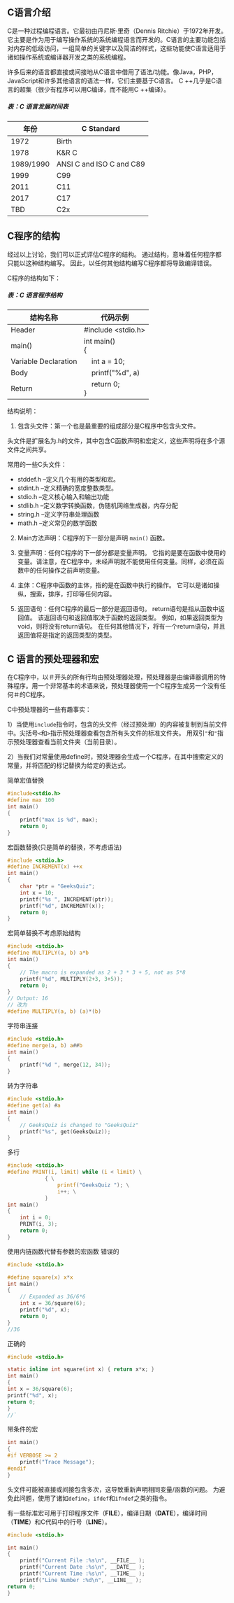 
## C语言介绍

C是一种过程编程语言。它最初由丹尼斯·里奇（Dennis Ritchie）于1972年开发。它主要是作为用于编写操作系统的系统编程语言而开发的。C语言的主要功能包括对内存的低级访问，一组简单的关键字以及简洁的样式，这些功能使C语言适用于诸如操作系统或编译器开发之类的系统编程。

许多后来的语言都直接或间接地从C语言中借用了语法/功能。像Java，PHP，JavaScript和许多其他语言的语法一样，它们主要基于C语言。 C ++几乎是C语言的超集（很少有程序可以用C编译，而不能用C ++编译）。

##### 表：C 语言发展时间表

| 年份 |	C Standard |
| ---- | ------------- |
|1972|	Birth|
|1978|	K&R C|
|1989/1990|	ANSI C and ISO C and C89|
|1999|	C99|
|2011|	C11|
|2017|	C17|
|TBD|	C2x|

## C程序的结构
经过以上讨论，我们可以正式评估C程序的结构。 通过结构，意味着任何程序都只能以这种结构编写。 因此，以任何其他结构编写C程序都将导致编译错误。

C程序的结构如下：

##### 表：C 语言程序结构

| 结构名称 | 代码示例 |
| --------- | ---------------------- |
| Header | #include <stdio.h> |
| main() | int main() <br>{ |
| Variable Declaration | &nbsp;&nbsp;&nbsp;&nbsp;int a = 10; |
| Body | &nbsp;&nbsp;&nbsp;&nbsp;printf("%d", a) |
| Return | &nbsp;&nbsp;&nbsp;&nbsp;return 0;<br>} |

结构说明：

1) 包含头文件：第一个也是最重要的组成部分是C程序中包含头文件。

头文件是扩展名为.h的文件，其中包含C函数声明和宏定义，这些声明将在多个源文件之间共享。

常用的一些C头文件：

* stddef.h –定义几个有用的类型和宏。
* stdint.h –定义精确的宽度整数类型。
* stdio.h –定义核心输入和输出功能
* stdlib.h –定义数字转换函数，伪随机网络生成器，内存分配
* string.h –定义字符串处理函数
* math.h –定义常见的数学函数

2) Main方法声明：C程序的下一部分是声明 `main()` 函数。

3) 变量声明：任何C程序的下一部分都是变量声明。 它指的是要在函数中使用的变量。请注意，在C程序中，未经声明就不能使用任何变量。同样，必须在函数中的任何操作之前声明变量。

4) 主体：C程序中函数的主体，指的是在函数中执行的操作。 它可以是诸如操纵，搜索，排序，打印等任何内容。

5) 返回语句：任何C程序的最后一部分是返回语句。 return语句是指从函数中返回值。 该返回语句和返回值取决于函数的返回类型。 例如，如果返回类型为void，则将没有return语句。 在任何其他情况下，将有一个return语句，并且返回值将是指定的返回类型的类型。

## C 语言的预处理器和宏
在C程序中，以＃开头的所有行均由预处理器处理，预处理器是由编译器调用的特殊程序。用一个非常基本的术语来说，预处理器使用一个C程序生成另一个没有任何＃的C程序。

C中预处理器的一些有趣事实：

1）当使用`include`指令时，包含的头文件（经过预处理）的内容被复制到当前文件中。尖括号`<`和`>`指示预处理器查看包含所有头文件的标准文件夹。 用双引`"`和`"`指示预处理器查看当前文件夹（当前目录）。

2）当我们对常量使用define时，预处理器会生成一个C程序，在其中搜索定义的常量，并将匹配的标记替换为给定的表达式。 


简单宏值替换
```C
#include<stdio.h>
#define max 100
int main()
{
	printf("max is %d", max);
	return 0;
}
```

宏函数替换(只是简单的替换，不考虑语法)
```C
#include <stdio.h>
#define INCREMENT(x) ++x
int main()
{
	char *ptr = "GeeksQuiz";
	int x = 10;
	printf("%s ", INCREMENT(ptr));
	printf("%d", INCREMENT(x));
	return 0;
}
```

宏简单替换不考虑原始结构
```C
#include <stdio.h>
#define MULTIPLY(a, b) a*b
int main()
{
	// The macro is expanded as 2 + 3 * 3 + 5, not as 5*8
	printf("%d", MULTIPLY(2+3, 3+5));
	return 0;
}
// Output: 16
// 改为
#define MULTIPLY(a, b) (a)*(b)
```

字符串连接
```C
#include <stdio.h>
#define merge(a, b) a##b
int main()
{
	printf("%d ", merge(12, 34));
}

```

转为字符串
```C
#include <stdio.h>
#define get(a) #a
int main()
{
	// GeeksQuiz is changed to "GeeksQuiz"
	printf("%s", get(GeeksQuiz));
}

```

多行
```C
#include <stdio.h>
#define PRINT(i, limit) while (i < limit) \
			{ \
				printf("GeeksQuiz "); \
				i++; \
			}
int main()
{
	int i = 0;
	PRINT(i, 3);
	return 0;
}
```

使用内链函数代替有参数的宏函数
错误的
```C
#include <stdio.h>

#define square(x) x*x
int main()
{
	// Expanded as 36/6*6
	int x = 36/square(6); 
	printf("%d", x);
	return 0;
}
//36
```
正确的
```C
#include <stdio.h>

static inline int square(int x) { return x*x; }
int main()
{
int x = 36/square(6);
printf("%d", x);
return 0;
}
//`
```

带条件的宏
```C
int main()
{
#if VERBOSE >= 2
	printf("Trace Message");
#endif
}
```

头文件可能被直接或间接包含多次，这导致重新声明相同变量/函数的问题。 为避免此问题，使用了诸如`define`，`ifdef`和`ifndef`之类的指令。


有一些标准宏可用于打印程序文件（__FILE__），编译日期（__DATE__），编译时间（__TIME__）和C代码中的行号（__LINE__）。
```C
#include <stdio.h>

int main()
{
	printf("Current File :%s\n", __FILE__ );
	printf("Current Date :%s\n", __DATE__ );
	printf("Current Time :%s\n", __TIME__ );
	printf("Line Number :%d\n", __LINE__ );
return 0;
}
```
